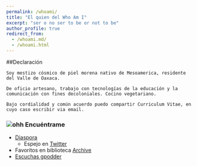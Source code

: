 ```yaml
---
permalink: /whoami/
title: "El quien del Who Am I"
excerpt: "ser o no ser to be or not to be"
author_profile: true
redirect_from: 
  - /whoami.md/
  - /whoami.html
---
```



##Declaración

	Soy mestizo cósmico de piel morena nativo de Mesoamerica, residente del Valle de Oaxaca.

	De oficio artesano, trabajo con tecnologías de la educación y la comunicación con fines decoloniales. Cocino vegetariano.

	Bajo cordialidad y común acuerdo puedo compartir Curriculum Vitae, en cuyo caso escribir via email.

### ![ohh](https://web.archive.org/web/20091027042652/http://www.geocities.com/neda97a/tn_arrow33.gif) Encuéntrame


- [Diaspora](http://diasp.org/u/vlax "Mis medios a medias")
	- Espejo en [Twitter](https://twitter.com/vlax_)
- Favoritos en biblioteca [Archive](https://archive.org/details/fav-vlax)
- [Escuchas gpodder](https://gpodder.net/user/vlax/)
